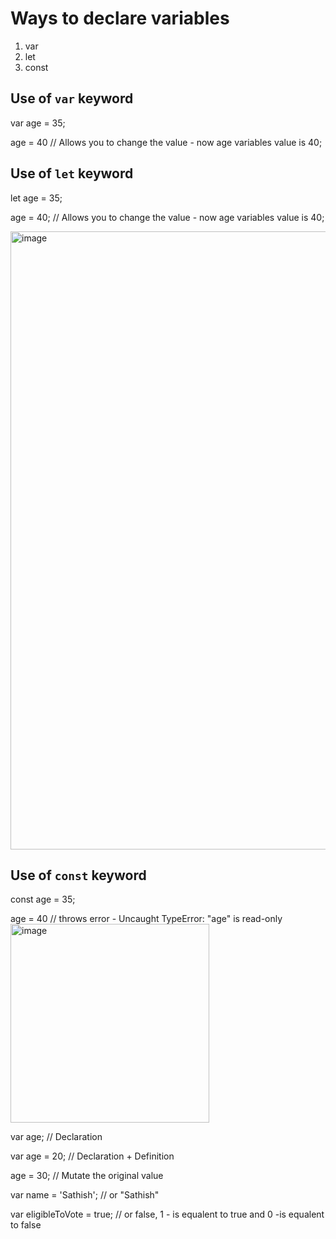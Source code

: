 # Ways to declare variables

1. var
2. let
3. const


## Use of `var` keyword

var age = 35;

age = 40 // Allows you to change the value - now age variables value is 40;


## Use of `let` keyword

let age = 35;

age = 40;  // Allows you to change the value - now age variables value is 40;

<img width="989" alt="image" src="https://github.com/user-attachments/assets/9502e2a0-5e69-4802-8ee0-f3bff58c5c2e">



## Use of `const` keyword
const age = 35;

age = 40 // throws error - Uncaught TypeError: "age" is read-only
<img width="318" alt="image" src="https://github.com/user-attachments/assets/09c3e74c-0941-41c0-9496-1955b6dac4de">



var age; // Declaration

var age = 20; // Declaration + Definition

age = 30; // Mutate the original value

var name = 'Sathish'; // or "Sathish"

var eligibleToVote = true; // or false,  1 - is equalent to true and 0 -is equalent to false
